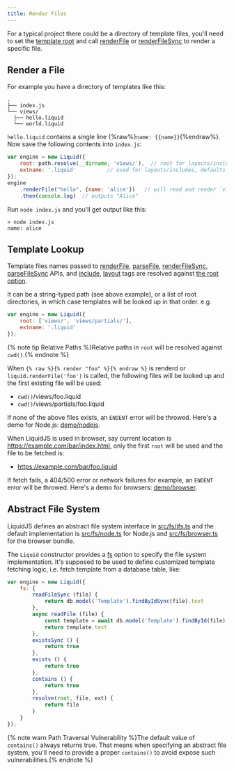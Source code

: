 ```yaml
---
title: Render Files
---
```


For a typical project there could be a directory of template files, you'll need to set the [template root][root] and call [renderFile][renderFile] or [renderFileSync][renderFileSync] to render a specific file.

## Render a File

For example you have a directory of templates like this:

```
.
├── index.js
└── views/
  ├── hello.liquid
  └── world.liquid
```

`hello.liquid` contains a single line {%raw%}`name: {{name}}`{%endraw%}.
Now save the following contents into `index.js`:

```javascript
var engine = new Liquid({
    root: path.resolve(__dirname, 'views/'),  // root for layouts/includes lookup
    extname: '.liquid'          // used for layouts/includes, defaults ""
});
engine
    .renderFile("hello", {name: 'alice'})   // will read and render `views/hello.liquid`
    .then(console.log)  // outputs "Alice"
```

Run `node index.js` and you'll get output like this:

```
> node index.js
name: alice
```

## Template Lookup

Template files names passed to [renderFile][renderFile], [parseFile][parseFile], [renderFileSync][renderFileSync], [parseFileSync][parseFileSync] APIs,
and [include][include], [layout][layout] tags are resolved against [the root option][root].

It can be a string-typed path (see above example), or a list of root directories, in which case templates will be looked up in that order. e.g.

```javascript
var engine = new Liquid({
    root: ['views/', 'views/partials/'],
    extname: '.liquid'
});
```

{% note tip Relative Paths %}Relative paths in <code>root</code> will be resolved against <code>cwd()</code>.{% endnote %}

When `{% raw %}{% render "foo" %}{% endraw %}` is renderd or `liquid.renderFile('foo')` is called, the following files will be looked up and the first existing file will be used:

- `cwd()`/views/foo.liquid
- `cwd()`/views/partials/foo.liquid

If none of the above files exists, an `ENOENT` error will be throwed. Here's a demo for Node.js: [demo/nodejs](https://github.com/harttle/liquidjs/tree/master/demo/nodejs).

When LiquidJS is used in browser, say current location is <https://example.com/bar/index.html>, only the first `root` will be used and the file to be fetched is:

- <https://example.com/bar/foo.liquid>

If fetch fails, a 404/500 error or network failures for example, an `ENOENT` error will be throwed.
Here's a demo for browsers: [demo/browser](https://github.com/harttle/liquidjs/tree/master/demo/browser).

## Abstract File System

LiquidJS defines an abstract file system interface in [src/fs/ifs.ts][ifs] and the default implementation is [src/fs/node.ts][fs-node] for Node.js and [src/fs/browser.ts][fs-browser] for the browser bundle.

The `Liquid` constructor provides a [fs][fs] option to specify the file system implementation. It's supposed to be used to define customized template fetching logic, i.e. fetch template from a database table, like:

```javascript
var engine = new Liquid({
    fs: {
        readFileSync (file) {
            return db.model('Template').findByIdSync(file).text
        },
        async readFile (file) {
            const template = await db.model('Template').findById(file)
            return template.text
        },
        existsSync () {
            return true
        },
        exists () {
            return true
        },
        contains () {
            return true
        },
        resolve(root, file, ext) {
            return file
        }
    }
});
```

{% note warn Path Traversal Vulnerability %}The default value of <code>contains()</code> always returns true. That means when specifying an abstract file system, you'll need to provide a proper <code>contains()</code> to avoid expose such vulnerabilities.{% endnote %}

[fs]: ../api/interfaces/liquid_options_.liquidoptions.html#Optional-fs
[ifs]: https://github.com/harttle/liquidjs/blob/master/src/fs/ifs.ts
[fs-node]: https://github.com/harttle/liquidjs/blob/master/src/fs/node.ts
[fs-browser]: https://github.com/harttle/liquidjs/blob/master/src/fs/browser.ts
[layout]: https://help.shopify.com/en/themes/liquid/tags/theme-tags#layout
[include]: https://help.shopify.com/themes/liquid/tags/theme-tags#include
[renderFile]: ../api/classes/liquid_.liquid.html#renderFile
[renderFileSync]: ../api/classes/liquid_.liquid.html#renderFilesync
[parseFile]: ../api/classes/liquid_.liquid.html#parseFile
[parseFileSync]: ../api/classes/liquid_.liquid.html#parseFileSync
[root]: ../api/interfaces/liquid_options_.liquidoptions.html#Optional-root

